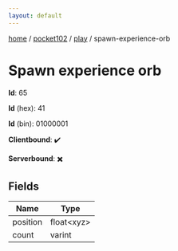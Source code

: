 ```yaml
---
layout: default
---
```


[home](/)  /  [pocket102](/protocol/pocket102)  /  [play](/protocol/pocket102/play)  /  spawn-experience-orb

# Spawn experience orb

**Id**: 65

**Id** (hex): 41

**Id** (bin): 01000001

**Clientbound**: ✔️

**Serverbound**: ✖️

## Fields

Name | Type
---|---
position | float&lt;xyz&gt;
count | varint
